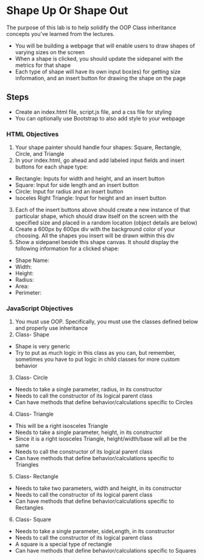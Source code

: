 # Shape Up Or Shape Out
The purpose of this lab is to help solidify the OOP Class inheritance concepts you've learned from the lectures.

* You will be building a webpage that will enable users to draw shapes of varying sizes on the screen
* When a shape is clicked, you should update the sidepanel with the metrics for that shape
* Each type of shape will have its own input box(es) for getting size information, and an insert button for drawing the shape on the page

## Steps

* Create an index.html file, script.js file, and a css file for styling
* You can optionally use Bootstrap to also add style to your webpage

### HTML Objectives

1. Your shape painter should handle four shapes: Square, Rectangle, Circle, and Triangle
2. In your index.html, go ahead and add labeled input fields and insert buttons for each shape type:
* Rectangle: Inputs for width and height, and an insert button
* Square: Input for side length and an insert button
* Circle: Input for radius and an insert button
* Isoceles Right Triangle: Input for height and an insert button
3. Each of the insert buttons above should create a new instance of that particular shape, which should draw itself on the screen with the specified size and placed in a random location (object details are below)
4. Create a 600px by 600px div with the background color of your choosing. All the shapes you insert will be drawn within this div
5. Show a sidepanel beside this shape canvas. It should display the following information for a clicked shape:
* Shape Name:
* Width:
* Height:
* Radius:
* Area:
* Perimeter:

### JavaScript Objectives

1. You must use OOP. Specifically, you must use the classes defined below and properly use inheritance
2. Class- Shape
* Shape is very generic
* Try to put as much logic in this class as you can, but remember, sometimes you have to put logic in child classes for more custom behavior
3. Class- Circle
* Needs to take a single parameter, radius, in its constructor
* Needs to call the constructor of its logical parent class
* Can have methods that define behavior/calculations specific to Circles
4. Class- Triangle
* This will be a right isosceles Triangle
* Needs to take a single parameter, height, in its constructor
* Since it is a right isosceles Triangle, height/width/base will all be the same
* Needs to call the constructor of its logical parent class
* Can have methods that define behavior/calculations specific to Triangles
5. Class- Rectangle
* Needs to take two parameters, width and height, in its constructor
* Needs to call the constructor of its logical parent class
* Can have methods that define behavior/calculations specific to Rectangles
6. Class- Square
* Needs to take a single parameter, sideLength, in its constructor
* Needs to call the constructor of its logical parent class
* A square is a special type of rectangle
* Can have methods that define behavior/calculations specific to Squares
